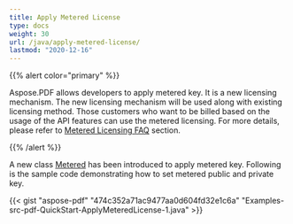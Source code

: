 ```yaml
---
title: Apply Metered License
type: docs
weight: 30
url: /java/apply-metered-license/
lastmod: "2020-12-16"
---
```


{{% alert color="primary" %}} 

Aspose.PDF allows developers to apply metered key. It is a new licensing mechanism. The new licensing mechanism will be used along with existing licensing method. Those customers who want to be billed based on the usage of the API features can use the metered licensing. For more details, please refer to [Metered Licensing FAQ](https://purchase.aspose.com/faqs/licensing/metered) section.

{{% /alert %}} 

A new class [Metered](https://apireference.aspose.com/java/pdf/com.aspose.pdf/Metered) has been introduced to apply metered key. Following is the sample code demonstrating how to set metered public and private key.

{{< gist "aspose-pdf" "474c352a71ac9477aa0d604fd32e1c6a" "Examples-src-pdf-QuickStart-ApplyMeteredLicense-1.java" >}}

